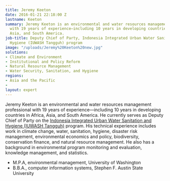 ```yaml
---
title: Jeremy Keeton
date: 2016-01-21 22:18:00 Z
lastname: Keeton
summary: Jeremy Keeton is an environmental and water resources management professional
  with 19 years of experience—including 10 years in developing countries in Africa,
  Asia, and South America.
job-title: Deputy Chief of Party, Indonesia Integrated Urban Water Sanitation and
  Hygiene (IUWASH Tangguh) program
image: "/uploads/Jeremy%20Keeton%20new.jpg"
solutions:
- Climate and Environment
- Institutional and Policy Reform
- Natural Resource Management
- Water Security, Sanitation, and Hygiene
regions:
- Asia and the Pacific
- 
layout: expert
---
```


Jeremy Keeton is an environmental and water resources management professional with 19 years of experience—including 10 years in developing countries in Africa, Asia, and South America. He currently serves as Deputy Chief of Party on the [Indonesia Integrated Urban Water Sanitation and Hygiene (IUWASH Tangguh)](https://www.dai.com/our-work/projects/indonesia-urban-water-sanitation-and-hygiene-iuwash) program. His technical experience includes work in climate change, water, sanitation, hygiene, disaster risk management, environmental economics and policy, biodiversity, conservation finance, and natural resource management. He also has a background in environmental program monitoring and evaluation, knowledge management, and statistics. 

* M.P.A, environmental management, University of Washington
* B.B.A., computer information systems, Stephen F. Austin State University